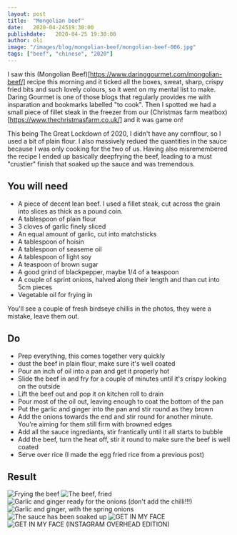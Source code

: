 ```yaml
---
layout: post
title:  "Mongolian beef"
date:   2020-04-24519:30:00
publishdate:   2020-04-25 19:30:00
author: oli
image: "/images/blog/mongolian-beef/mongolian-beef-006.jpg"
tags: ["beef", "chinese", "2020"]
---
```


I saw this (Mongolian Beef)[https://www.daringgourmet.com/mongolian-beef/] recipe this morning and it ticked all the boxes, sweat, sharp, crispy fried bits and such lovely colours, so it went on my mental list to make.  Daring Gourmet is one of those blogs that regularly provides me with insparation and bookmarks labelled "to cook".  Then I spotted we had a small piece of fillet steak in the freezer from our (Christmas farm meatbox)[https://www.thechristmasfarm.co.uk/] and it was game on!

This being The Great Lockdown of 2020, I didn't have any cornflour, so I used a bit of plain flour.  I also massively redued the quantities in the sauce because I was only cooking for the two of us.  Having also misremembered the recipe I ended up basically deepfrying the beef, leading to a must "crustier" finish that soaked up the sauce and was tremendous.

## You will need

* A piece of decent lean beef.  I used a fillet steak, cut across the grain into slices as thick as a pound coin.
* A tablespoon of plain flour
* 3 cloves of garlic finely sliced
* An equal amount of garlic, cut into matchsticks
* A tablespoon of hoisin
* A tablespoon of seaseme oil
* A tablespoon of light soy
* A teaspoon of brown sugar
* A good grind of blackpepper, maybe 1/4 of a teaspoon
* A couple of sprint onions, halved along their length and than cut into 5cm pieces
* Vegetable oil for frying in

You'll see a couple of fresh birdseye chillis in the photos, they were a mistake, leave them out.


## Do

* Prep everything, this comes together very quickly
* dust the beef in plain flour, make sure it's well coated
* Pour an inch of oil into a pan and get it properly hot
* Slide the beef in and fry for a couple of minutes until it's crispy looking on the outside
* Lift the beef out and pop it on kitchen roll to drain
* Pour most of the oil out, leaving enough to coat the bottom of the pan
* Put the garlic and ginger into the pan and stir round as they brown
* Add the onions towards the end and stir round for another minute.  You're aiming for them still firm with browned edges
* Add all the sauce ingrediants, stir frantically until it all starts to bubble
* Add the beef, turn the heat off, stir it round to make sure the beef is well coated
* Serve over rice (I made the egg fried rice from a previous post)


## Result


![Frying the beef](/images/blog/mongolian-beef/mongolian-beef-001.jpg)
![The beef, fried](/images/blog/mongolian-beef/mongolian-beef-002.jpg)
![Garlic and ginger ready for the onions (don't add the chilli!!!)](/images/blog/mongolian-beef/mongolian-beef-003.jpg)
![Garlic and ginger, with the spring onions](/images/blog/mongolian-beef/mongolian-beef-004.jpg)
![The sauce has been soaked up](/images/blog/mongolian-beef/mongolian-beef-005.jpg)
![GET IN MY FACE](/images/blog/mongolian-beef/mongolian-beef-006.jpg)
![GET IN MY FACE (INSTAGRAM OVERHEAD EDITION)](/images/blog/mongolian-beef/mongolian-beef-007.jpg)
